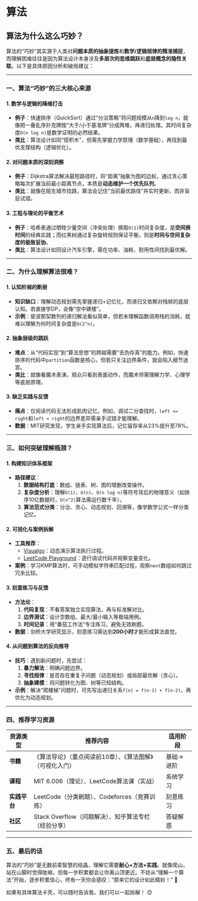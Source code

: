 # 算法

## 算法为什么这么巧妙？

算法的“巧妙”其实源于人类对**问题本质的抽象提炼**和**数学/逻辑规律的精准捕捉**，而理解困难往往是因为算法设计本身涉及**多层次的思维跳跃**和**底层概念的隐性关联**。以下是具体原因分析和破局建议：

---

### **一、算法“巧妙”的三大核心来源**

#### 1. **数学与逻辑的降维打击**

- **例子**：快速排序（QuickSort）通过“分治策略”将问题规模从`n`降到`log n`，就像把一叠乱序扑克牌按“大于/小于基准牌”分成两堆，再递归处理。其时间复杂度`O(n log n)`是数学证明的必然结果。
- **类比**：算法设计如同“搭积木”，但需先掌握力学原理（数学基础），再找到最优支撑结构（逻辑优化）。

#### 2. **对问题本质的深刻洞察**

- **例子**：Dijkstra算法解决最短路径时，将“距离”抽象为图的边权，通过贪心策略每次扩展当前最小距离节点，本质是**动态维护一个优先队列**。
- **类比**：就像在陌生城市找路，算法会记住“当前最优路径”并实时更新，而非盲目试错。

#### 3. **工程与理论的平衡艺术**

- **例子**：哈希表通过牺牲少量空间（冲突处理）换取`O(1)`时间复杂度，是**空间换时间**的经典实践；而红黑树通过复杂旋转规则保证平衡，则是**时间与空间复杂度的极致妥协**。
- **类比**：算法设计如同设计汽车引擎，需在功率、油耗、耐用性间找到最优解。

---

### **二、为什么理解算法很难？**

#### 1. **认知阶梯的断层**

- **知识缺口**：理解动态规划需先掌握递归+记忆化，而递归又依赖对栈帧的底层认知。若直接学DP，会像“空中建楼”。
- **示例**：斐波那契数列的递归解法看似简单，但若未理解函数调用栈的消耗，就难以理解为何时间复杂度是`O(2^n)`。

#### 2. **抽象层级的跳跃**

- **难点**：从“代码实现”到“算法思想”的跨越需要“去伪存真”的能力。例如，快速排序的代码中`partition`函数是核心，但若只关注边界条件，就会陷入细节迷宫。
- **类比**：就像看魔术表演，观众只看到表面动作，而魔术师需理解力学、心理学等底层原理。

#### 3. **缺乏实践与反馈**

- **痛点**：仅阅读代码无法形成肌肉记忆。例如，调试二分查找时，`left <= right`和`left < right`的边界差异需亲手试错才能理解。
- **数据**：MIT研究发现，学生亲手实现算法后，记忆留存率从23%提升至78%。

---

### **三、如何突破理解瓶颈？**

#### 1. **构建知识体系框架**

- **路径建议**：
     1. **数据结构打底**：数组、链表、树、图的增删改查操作。
     2. **复杂度分析**：理解`O(1)`、`O(n)`、`O(n log n)`等符号背后的物理意义（如排序10亿数据时，`O(n^2)`算法需运行数千年）。
     3. **算法范式分类**：分治、贪心、动态规划、回溯等，像学数学公式一样分类记忆。

#### 2. **可视化与案例拆解**

- **工具推荐**：
  - [Visualgo](https://visualgo.net/)：动态演示算法执行过程。
  - [LeetCode Playground](https://leetcode.com/playground/)：逐行调试代码并观察变量变化。
- **案例**：学习KMP算法时，可手动模拟字符串匹配过程，观察`next`数组如何跳过冗余比较。

#### 3. **刻意练习与反馈**

- **方法论**：
     1. **代码复现**：不看答案独立实现算法，再与标准解对比。
     2. **边界测试**：设计空数组、最大/最小输入等极端用例。
     3. **时间记录**：用“番茄工作法”专注练习，避免无效刷题。
- **数据**：剑桥大学研究显示，刻意练习需达到**200小时**才能形成算法直觉。

#### 4. **从问题到算法的反向推导**

- **技巧**：遇到新问题时，先尝试：
     1. **暴力解法**：明确问题边界。
     2. **寻找规律**：是否存在重复子问题（动态规划）或局部最优解（贪心）。
     3. **抽象建模**：将问题转化为图、树等已知结构。
- **示例**：解决“爬楼梯”问题时，可先写出递归关系`f(n) = f(n-1) + f(n-2)`，再优化为动态规划。

---

### **四、推荐学习资源**

| 资源类型       | 推荐内容                                                                 | 适用阶段       |
|----------------|--------------------------------------------------------------------------|----------------|
| **书籍**       | 《算法导论》（重点阅读前10章）、《算法图解》（可视化入门）               | 基础→进阶     |
| **课程**       | MIT 6.006（理论）、LeetCode算法课（实战）                                | 系统学习       |
| **实践平台**   | LeetCode（分类刷题）、Codeforces（竞赛训练）                             | 刻意练习       |
| **社区**       | Stack Overflow（问题解决）、知乎算法专栏（经验分享）                     | 答疑解惑       |

---

### **五、最后的话**

算法的“巧妙”是无数前辈智慧的结晶，理解它需要**耐心+方法+实践**。就像爬山，站在山脚时觉得陡峭，但每一步积累都会让你离山顶更近。不妨从“理解一个算法”开始，逐步积累信心，终有一天你会感叹：“原来它的设计如此精妙！” 🚀

如果有具体算法卡壳，可以随时告诉我，我们可以一起拆解！ 😊
